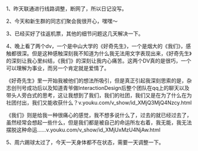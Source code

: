 1、昨天联通进行线路调整，断网了，所以日记没写。

2、今天和新生群的同志们聚会我很开心，嘿嘿～

3、已经买好了往返机票，其他的细节问题这几天解决一下。

4、晚上看了两个dv，一个是中山大学的《好奇先生》，一个是烟大的《我们》，感触都很深。但是这种感触深刻我不知道为什么我无法用文字表现出来，《好奇先生》的深刻让我心里纠结，《我们》的深刻让我内心痛苦。这两个DV真的是很巧，一个可以理解为事业，而另一个肯定就是爱情了。

《好奇先生》里一开始我被他们的想法所吸引，但是真正引起我深刻思索的是，杂志创刊号成功后以及知道青爷做InteractionDesign后整个团队在qq上的聊天以及带头人旁白式的思考，这让我想到了我们，我们的社团，我们又是在为了什么在为社团付出，我们又能收获什么？v.youku.com/v_show/id_XMjQ3MjQ4Nzcy.html

《我们》则是给我一种很痛心的感觉，我不想多说什么了，过去的就已经过去了，虽然经常会想起一些什么，但是我们都是被自己的命运所左右着，我无能，我无法摆脱这种命运……v.youku.com/v_show/id_XMjUxMzU4NjAw.html

5、周六踢球太过了，今天一天身体都不在状态，需要一天调整一下。
